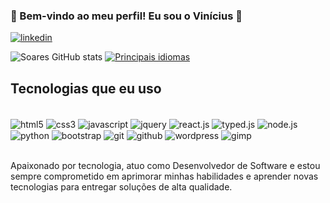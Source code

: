 


### 🚀 Bem-vindo ao meu perfil! Eu sou o Vinícius 👋


[![linkedin](https://img.shields.io/badge/LinkedIn-0077B5?style=for-the-badge&logo=linkedin&logoColor=white)](https://www.linkedin.com/in/vin%C3%ADcius-soares-5046331a7/)

![Soares GitHub stats](https://github-readme-stats.vercel.app/api?username=viniciussilvaspw&show_icons=true&theme=transparent)
[![Principais idiomas](https://github-readme-stats.vercel.app/api/top-langs/?username=viniciussilvaspw)](https://github.com/anuraghazra/github-readme-stats)

## Tecnologias que eu uso

<div style="display: inline_block"><br/>
<img align="center" alt="html5" src="https://img.shields.io/badge/HTML5-E34F26?style=for-the-badge&logo=html5&logoColor=white"/>
<img align="center" alt="css3" src="https://img.shields.io/badge/CSS3-1572B6?style=for-the-badge&logo=css3&logoColor=white"/>
<img align="center" alt="javascript" src="https://img.shields.io/badge/JavaScript-F7DF1E?style=for-the-badge&logo=javascript&logoColor=black"/>
<img align="center" alt="jquery" src="https://img.shields.io/badge/jQuery-0769AD?style=for-the-badge&logo=jquery&logoColor=white"/>
<img align="center" alt="react.js" src="https://img.shields.io/badge/React.js-61DAFB?style=for-the-badge&logo=react&logoColor=black"/>
<img align="center" alt="typed.js" src="https://img.shields.io/badge/Typed.js-007ACC?style=for-the-badge&logo=javascript&logoColor=white"/>
<img align="center" alt="node.js" src="https://img.shields.io/badge/Node.js-339933?style=for-the-badge&logo=node.js&logoColor=white"/>
<img align="center" alt="python" src="https://img.shields.io/badge/Python-3776AB?style=for-the-badge&logo=python&logoColor=white"/>
<img align="center" alt="bootstrap" src="https://img.shields.io/badge/Bootstrap-7952B3?style=for-the-badge&logo=bootstrap&logoColor=white"/>
<img align="center" alt="git" src="https://img.shields.io/badge/Git-F05032?style=for-the-badge&logo=git&logoColor=white"/>
<img align="center" alt="github" src="https://img.shields.io/badge/GitHub-100000?style=for-the-badge&logo=github&logoColor=white"/>
<img align="center" alt="wordpress" src="https://img.shields.io/badge/WordPress-21759B?style=for-the-badge&logo=wordpress&logoColor=white"/>
<img align="center" alt="gimp" src="https://img.shields.io/badge/GIMP-5C5543?style=for-the-badge&logo=gimp&logoColor=white"/>

</div> <br/>

Apaixonado por tecnologia, atuo como Desenvolvedor de Software e estou sempre comprometido em aprimorar minhas habilidades e aprender novas tecnologias para entregar soluções de alta qualidade.

